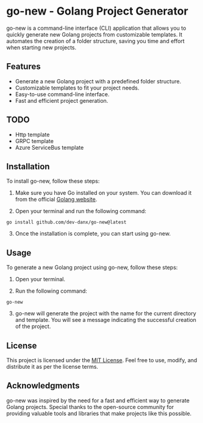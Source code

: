 # go-new - Golang Project Generator

go-new is a command-line interface (CLI) application that allows you to quickly generate new Golang projects from customizable templates. It automates the creation of a folder structure, saving you time and effort when starting new projects.

## Features

- Generate a new Golang project with a predefined folder structure.
- Customizable templates to fit your project needs.
- Easy-to-use command-line interface.
- Fast and efficient project generation.

## TODO
- Http template
- GRPC template
- Azure ServiceBus template

## Installation

To install go-new, follow these steps:

1. Make sure you have Go installed on your system. You can download it from the official [Golang website](https://golang.org/dl/).

2. Open your terminal and run the following command:

```shell
go install github.com/dev-danx/go-new@latest
```

3. Once the installation is complete, you can start using go-new.

## Usage

To generate a new Golang project using go-new, follow these steps:

1. Open your terminal.

2. Run the following command:

```shell
go-new
```

3. go-new will generate the project with the name for the current directory and template. You will see a message indicating the successful creation of the project.

## License

This project is licensed under the [MIT License](LICENSE). Feel free to use, modify, and distribute it as per the license terms.

## Acknowledgments

go-new was inspired by the need for a fast and efficient way to generate Golang projects. Special thanks to the open-source community for providing valuable tools and libraries that make projects like this possible.
